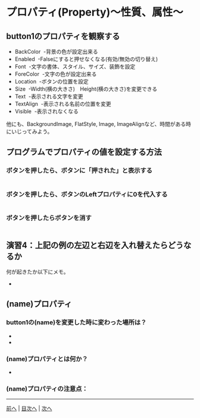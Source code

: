 # プロパティ(Property)～性質、属性～

## button1のプロパティを観察する

- BackColor
  -背景の色が設定出来る
- Enabled
  -Falseにすると押せなくなる(有効/無効の切り替え)
- Font
  -文字の書体、スタイル、サイズ、装飾を設定
- ForeColor
  -文字の色が設定出来る
- Location
  -ボタンの位置を設定
- Size
  -Width(横の大きさ)　Height(横の大きさ)を変更できる
- Text
  -表示される文字を変更
- TextAlign
  -表示される名前の位置を変更
- Visible
  -表示されなくなる

他にも、BackgroundImage, FlatStyle, Image, ImageAlignなど、時間がある時にいじってみよう。

## プログラムでプロパティの値を設定する方法
### ボタンを押したら、ボタンに「押された」と表示する

```cs
```

### ボタンを押したら、ボタンのLeftプロパティに0を代入する

```cs
```

### ボタンを押したらボタンを消す

```cs
```

## 演習4：上記の例の左辺と右辺を入れ替えたらどうなるか
何が起きたか以下にメモ。

-

## (name)プロパティ
### button1の(name)を変更した時に変わった場所は？
-
-

### (name)プロパティとは何か？
-

### (name)プロパティの注意点：


---

[前へ](03.md) | [目次へ](README.md#%E7%9B%AE%E6%AC%A1) | [次へ](05.md)
